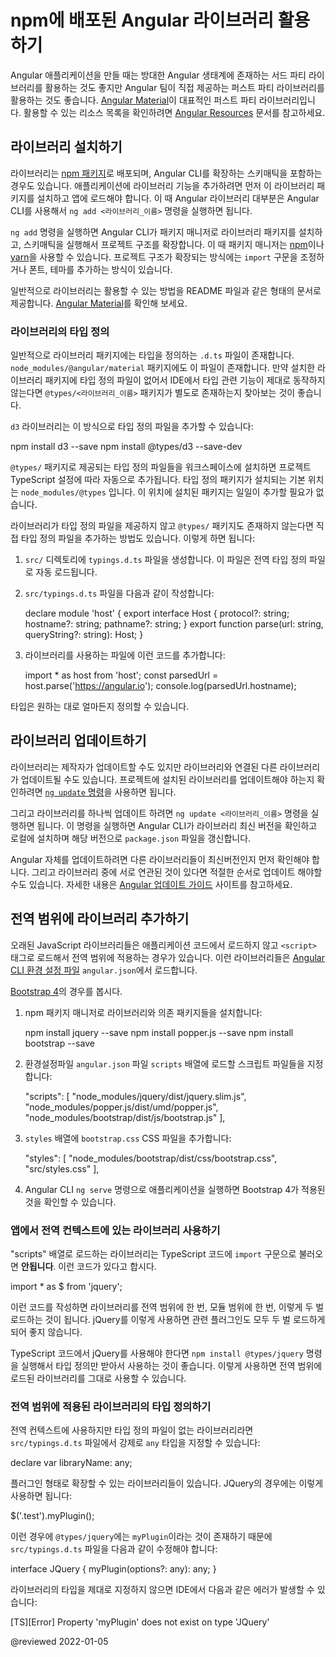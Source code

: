 <!--
# Usage of Angular libraries published to npm
-->
# npm에 배포된 Angular 라이브러리 활용하기

<!--
When you build your Angular application, take advantage of sophisticated first-party libraries, as well as rich ecosystem of third-party libraries.
[Angular Material][AngularMaterialMain] is an example of a sophisticated first-party library.
For links to the most popular libraries, see [Angular Resources][AioResources].
-->
Angular 애플리케이션을 만들 때는 방대한 Angular 생태계에 존재하는 서드 파티 라이브러리를 활용하는 것도 좋지만 Angular 팀이 직접 제공하는 퍼스트 파티 라이브러리를 활용하는 것도 좋습니다.
[Angular Material][AngularMaterialMain]이 대표적인 퍼스트 파티 라이브러리입니다.
활용할 수 있는 리소스 목록을 확인하려면 [Angular Resources][AioResources] 문서를 참고하세요.


<!--
## Install libraries
-->
## 라이브러리 설치하기

<!--
Libraries are published as [npm packages][AioGuideNpmPackages], usually together with schematics that integrate them with the Angular CLI.
To integrate reusable library code into an application, you need to install the package and import the provided functionality in the location you use it.
For most published Angular libraries, use the `ng add <lib_name>` Angular CLI command.

The `ng add` Angular CLI command uses a package manager to install the library package and invokes schematics that are included in the package to other scaffolding within the project code.
Examples of package managers include [npm][NpmjsMain] or [yarn][YarnpkgMain].
Additional scaffolding within the project code includes import statements, fonts, and themes.

A published library typically provides a `README` file or other documentation on how to add that library to your application.
For an example, see the [Angular Material][AngularMaterialMain] documentation.
-->
라이브러리는 [npm 패키지][AioGuideNpmPackages]로 배포되며, Angular CLI를 확장하는 스키매틱을 포함하는 경우도 있습니다.
애플리케이션에 라이브러리 기능을 추가하려면 먼저 이 라이브러리 패키지를 설치하고 앱에 로드해야 합니다.
이 때 Angular 라이브러리 대부분은 Angular CLI를 사용해서 `ng add <라이브러리_이름>` 명령을 실행하면 됩니다.

`ng add` 명령을 실행하면 Angular CLI가 패키지 매니저로 라이브러리 패키지를 설치하고, 스키매틱을 실행해서 프로젝트 구조를 확장합니다.
이 때 패키지 매니저는 [npm][NpmjsMain]이나 [yarn][YarnpkgMain]을 사용할 수 있습니다.
프로젝트 구조가 확장되는 방식에는 `import` 구문을 조정하거나 폰트, 테마를 추가하는 방식이 있습니다.

일반적으로 라이브러리는 활용할 수 있는 방법을 README 파일과 같은 형태의 문서로 제공합니다.
[Angular Material][AngularMaterialMain]를 확인해 보세요.


<!--
### Library typings
-->
### 라이브러리의 타입 정의

<!--
Typically, library packages include typings in `.d.ts` files; see examples in `node_modules/@angular/material`.
If the package of your library does not include typings and your IDE complains, you might need to install the `@types/<lib_name>` package with the library.

For example, suppose you have a library named `d3`:

<code-example format="shell" language="shell">

npm install d3 --save
npm install &commat;types/d3 --save-dev

</code-example>

Types defined in a `@types/` package for a library installed into the workspace are automatically added to the TypeScript configuration for the project that uses that library.
TypeScript looks for types in the `node_modules/@types` directory by default, so you do not have to add each type package individually.

If a library does not have typings available at `@types/`, you may use it by manually adding typings for it.
To do this:

1.  Create a `typings.d.ts` file in your `src/` directory.
    This file is automatically included as global type definition.

1.  Add the following code in `src/typings.d.ts`:

    <code-example format="typescript" language="typescript">

    declare module 'host' {
      export interface Host {
        protocol?: string;
        hostname?: string;
        pathname?: string;
      }
      export function parse(url: string, queryString?: string): Host;
    }

    </code-example>

1.  In the component or file that uses the library, add the following code:

    <code-example format="typescript" language="typescript">

    import * as host from 'host';
    const parsedUrl = host.parse('https://angular.io');
    console.log(parsedUrl.hostname);

    </code-example>

Define more typings as needed.
-->
일반적으로 라이브러리 패키지에는 타입을 정의하는 `.d.ts` 파일이 존재합니다.
`node_modules/@angular/material` 패키지에도 이 파일이 존재합니다.
만약 설치한 라이브러리 패키지에 타입 정의 파일이 없어서 IDE에서 타입 관련 기능이 제대로 동작하지 않는다면 `@types/<라이브러리_이름>` 패키지가 별도로 존재하는지 찾아보는 것이 좋습니다.

`d3` 라이브러리는 이 방식으로 타입 정의 파일을 추가할 수 있습니다:

<code-example format="shell" language="shell">

npm install d3 --save
npm install &commat;types/d3 --save-dev

</code-example>

`@types/` 패키지로 제공되는 타입 정의 파일들을 워크스페이스에 설치하면 프로젝트 TypeScript 설정에 따라 자동으로 추가됩니다.
타입 정의 패키지가 설치되는 기본 위치는 `node_modules/@types` 입니다.
이 위치에 설치된 패키지는 일일이 추가할 필요가 없습니다.

라이브러리가 타입 정의 파일을 제공하지 않고 `@types/` 패키지도 존재하지 않는다면 직접 타입 정의 파일을 추가하는 방법도 있습니다.
이렇게 하면 됩니다:

1.  `src/` 디렉토리에 `typings.d.ts` 파일을 생성합니다.
    이 파일은 전역 타입 정의 파일로 자동 로드됩니다.

1.  `src/typings.d.ts` 파일을 다음과 같이 작성합니다:

    <code-example format="typescript" language="typescript">

    declare module 'host' {
      export interface Host {
        protocol?: string;
        hostname?: string;
        pathname?: string;
      }
      export function parse(url: string, queryString?: string): Host;
    }

    </code-example>

1.  라이브러리를 사용하는 파일에 이런 코드를 추가합니다:

    <code-example format="typescript" language="typescript">

    import * as host from 'host';
    const parsedUrl = host.parse('https://angular.io');
    console.log(parsedUrl.hostname);

    </code-example>

타입은 원하는 대로 얼마든지 정의할 수 있습니다.


<!--
## Updating libraries
-->
## 라이브러리 업데이트하기

<!--
A library is able to be updated by the publisher, and also has individual dependencies which need to be kept current.
To check for updates to your installed libraries, use the [`ng update`][AioCliUpdate] Angular CLI command.

Use `ng update <lib_name>` Angular CLI command to update individual library versions.
The Angular CLI checks the latest published release of the library, and if the latest version is newer than your installed version, downloads it and updates your `package.json` to match the latest version.

When you update Angular to a new version, you need to make sure that any libraries you are using are current.
If libraries have interdependencies, you might have to update them in a particular order.
See the [Angular Update Guide][AngularUpdateMain] for help.
-->
라이브러리는 제작자가 업데이트할 수도 있지만 라이브러리와 연결된 다른 라이브러리가 업데이트될 수도 있습니다.
프로젝트에 설치된 라이브러리를 업데이트해야 하는지 확인하려면 [`ng update` 명령][AioCliUpdate]을 사용하면 됩니다.

그리고 라이브러리를 하나씩 업데이트 하려면 `ng update <라이브러리_이름>` 명령을 실행하면 됩니다.
이 명령을 실행하면 Angular CLI가 라이브러리 최신 버전을 확인하고 로컬에 설치하며 해당 버전으로 `package.json` 파일을 갱신합니다.

Angular 자체를 업데이트하려면 다른 라이브러리들이 최신버전인지 먼저 확인해야 합니다.
그리고 라이브러리 중에 서로 연관된 것이 있다면 적절한 순서로 업데이트 해야할 수도 있습니다.
자세한 내용은 [Angular 업데이트 가이드][AngularUpdateMain] 사이트를 참고하세요.


<!--
## Adding a library to the runtime global scope
-->
## 전역 범위에 라이브러리 추가하기

<!--
If a legacy JavaScript library is not imported into an application, you may add it to the runtime global scope and load it as if it was added in a script tag.
Configure the Angular CLI to do this at build time using the `scripts` and `styles` options of the build target in the [`angular.json`][AioGuideWorkspaceConfig] workspace build configuration file.

For example, to use the [Bootstrap 4][GetbootstrapDocs40GettingStartedIntroduction] library

1.  Install the library and the associated dependencies using the npm package manager:

    <code-example format="shell" language="shell">

    npm install jquery --save
    npm install popper.js --save
    npm install bootstrap --save

    </code-example>

1.  In the `angular.json` configuration file, add the associated script files to the `scripts` array:

    <code-example format="json" language="json">

    "scripts": [
      "node_modules/jquery/dist/jquery.slim.js",
      "node_modules/popper.js/dist/umd/popper.js",
      "node_modules/bootstrap/dist/js/bootstrap.js"
    ],

    </code-example>

1.  Add the `bootstrap.css` CSS file to the `styles` array:

    <code-example format="css" language="css">

    "styles": [
      "node_modules/bootstrap/dist/css/bootstrap.css",
      "src/styles.css"
    ],

    </code-example>

1.  Run or restart the `ng serve` Angular CLI command to see Bootstrap 4 work in your application.
-->
오래된 JavaScript 라이브러리들은 애플리케이션 코드에서 로드하지 않고 `<script>` 태그로 로드해서 전역 범위에 적용하는 경우가 있습니다.
이런 라이브러리들은 [Angular CLI 환경 설정 파일][AioGuideWorkspaceConfig] `angular.json`에서 로드합니다.

[Bootstrap 4][GetbootstrapDocs40GettingStartedIntroduction]의 경우를 봅시다.

1.  npm 패키지 매니저로 라이브러리와 의존 패키지들을 설치합니다:

    <code-example format="shell" language="shell">

    npm install jquery --save
    npm install popper.js --save
    npm install bootstrap --save

    </code-example>

1.  환경설정파일 `angular.json` 파일 `scripts` 배열에 로드할 스크립트 파일들을 지정합니다:

    <code-example format="json" language="json">

    "scripts": [
      "node_modules/jquery/dist/jquery.slim.js",
      "node_modules/popper.js/dist/umd/popper.js",
      "node_modules/bootstrap/dist/js/bootstrap.js"
    ],

    </code-example>

1.  `styles` 배열에 `bootstrap.css` CSS 파일을 추가합니다:

    <code-example format="css" language="css">

    "styles": [
      "node_modules/bootstrap/dist/css/bootstrap.css",
      "src/styles.css"
    ],

    </code-example>

1.  Angular CLI `ng serve` 명령으로 애플리케이션을 실행하면 Bootstrap 4가 적용된 것을 확인할 수 있습니다.


<a id="using-runtime-global-libraries-inside-your-app"></a>

<!--
### Using runtime-global libraries inside your app
-->
### 앱에서 전역 컨텍스트에 있는 라이브러리 사용하기

<!--
After you import a library using the "scripts" array, do **not** import it using an import statement in your TypeScript code.
The following code snippet is an example import statement.

<code-example format="typescript" language="typescript">

import * as &dollar; from 'jquery';

</code-example>

If you import it using import statements, you have two different copies of the library: one imported as a global library, and one imported as a module.
This is especially bad for libraries with plugins, like JQuery, because each copy includes different plugins.

Instead, run the `npm install @types/jquery` Angular CLI command to download typings for your library and then follow the library installation steps.
This gives you access to the global variables exposed by that library.
-->
"scripts" 배열로 로드하는 라이브러리는 TypeScript 코드에 `import` 구문으로 불러오면 **안됩니다**.
이런 코드가 있다고 합시다.

<code-example format="typescript" language="typescript">

import * as &dollar; from 'jquery';

</code-example>

이런 코드를 작성하면 라이브러리를 전역 범위에 한 번, 모듈 범위에 한 번, 이렇게 두 벌 로드하는 것이 됩니다.
jQuery를 이렇게 사용하면 관련 플러그인도 모두 두 벌 로드하게 되어 좋지 않습니다.

TypeScript 코드에서 jQuery를 사용해야 한다면 `npm install @types/jquery` 명령을 실행해서 타입 정의만 받아서 사용하는 것이 좋습니다.
이렇게 사용하면 전역 범위에 로드된 라이브러리를 그대로 사용할 수 있습니다.


<!--
### Defining typings for runtime-global libraries
-->
### 전역 범위에 적용된 라이브러리의 타입 정의하기

<!--
If the global library you need to use does not have global typings, you can declare them manually as `any` in `src/typings.d.ts`.

For example:

<code-example format="typescript" language="typescript">

declare var libraryName: any;

</code-example>

Some scripts extend other libraries; for instance with JQuery plugins:

<code-example format="typescript" language="typescript">

&dollar;('.test').myPlugin();

</code-example>

In this case, the installed `@types/jquery` does not include `myPlugin`, so you need to add an interface in `src/typings.d.ts`.
For example:

<code-example format="typescript" language="typescript">

interface JQuery {
  myPlugin(options?: any): any;
}

</code-example>

If you do not add the interface for the script-defined extension, your IDE shows an error:

<code-example format="none" language="none">

[TS][Error] Property 'myPlugin' does not exist on type 'JQuery'

</code-example>
-->
전역 컨텍스트에 사용하지만 타입 정의 파일이 없는 라이브러리라면 `src/typings.d.ts` 파일에서 강제로 `any` 타입을 지정할 수 있습니다:

<code-example format="typescript" language="typescript">

declare var libraryName: any;

</code-example>

플러그인 형태로 확장할 수 있는 라이브러리들이 있습니다. JQuery의 경우에는 이렇게 사용하면 됩니다:

<code-example format="typescript" language="typescript">

&dollar;('.test').myPlugin();

</code-example>

이런 경우에 `@types/jquery`에는 `myPlugin`이라는 것이 존재하기 때문에 `src/typings.d.ts` 파일을 다음과 같이 수정해야 합니다:

<code-example format="typescript" language="typescript">

interface JQuery {
  myPlugin(options?: any): any;
}

</code-example>

라이브러리의 타입을 제대로 지정하지 않으면 IDE에서 다음과 같은 에러가 발생할 수 있습니다:

<code-example format="none" language="none">

[TS][Error] Property 'myPlugin' does not exist on type 'JQuery'

</code-example>


<!-- links -->

[AioCliUpdate]: cli/update "ng update | CLI |Angular"

[AioGuideNpmPackages]: guide/npm-packages "Workspace npm dependencies | Angular"
[AioGuideWorkspaceConfig]: guide/workspace-config "Angular workspace configuration | Angular"

[AioResources]: resources "Explore Angular Resources | Angular"

<!-- external links -->

[AngularMaterialMain]: https://material.angular.io "Angular Material | Angular"

[AngularUpdateMain]: https://update.angular.io "Angular Update Guide | Angular"

[GetbootstrapDocs40GettingStartedIntroduction]: https://getbootstrap.com/docs/4.0/getting-started/introduction "Introduction | Bootstrap"

[NpmjsMain]: https://www.npmjs.com "npm"

[YarnpkgMain]: https://yarnpkg.com " Yarn"

<!-- end links -->

@reviewed 2022-01-05
